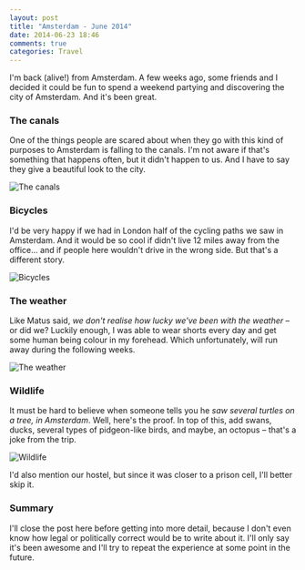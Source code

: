 ```yaml
---
layout: post
title: "Amsterdam - June 2014"
date: 2014-06-23 18:46
comments: true
categories: Travel
---
```


I'm back (alive!) from Amsterdam. A few weeks ago, some friends and I decided it could be fun to spend a weekend partying and discovering the city of Amsterdam. And it's been great.

### The canals

One of the things people are scared about when they go with this kind of purposes to Amsterdam is falling to the canals. I'm not aware if that's something that happens often, but it didn't happen to us. And I have to say they give a beautiful look to the city.

![The canals](http://lh3.googleusercontent.com/-tjGhma4btMU/U6dq0X3duDI/AAAAAAAAPfM/LeszwHXrNAg/w845-h634-no/IMG_20140622_140932.jpg)

### Bicycles

I'd be very happy if we had in London half of the cycling paths we saw in Amsterdam. And it would be so cool if didn't live 12 miles away from the office... and if people here wouldn't drive in the wrong side. But that's a different story.

![Bicycles](http://lh6.googleusercontent.com/-H5gg4xw_QvQ/U6dqd600GsI/AAAAAAAAPeo/-h1NOoJ8a-Y/w845-h634-no/IMG_20140622_124530.jpg)

### The weather

Like Matus said, *we don't realise how lucky we've been with the weather* – or did we? Luckily enough, I was able to wear shorts every day and get some human being colour in my forehead. Which unfortunately, will run away during the following weeks.

![The weather](http://lh4.googleusercontent.com/-4G-XREQfvP8/U6gI3CAqANI/AAAAAAAAPg4/bQ5eCXWvSj4/w845-h634-no/IMG_20140622_195314.jpg)

### Wildlife

It must be hard to believe when someone tells you he *saw several turtles on a tree, in Amsterdam*. Well, here's the proof. In top of this, add swans, ducks, several types of pidgeon-like birds, and maybe, an octopus – that's a joke from the trip.

![Wildlife](https://lh6.googleusercontent.com/-bPw_hCFRess/U6ifDwgk-3I/AAAAAAAAPiM/StcdWdzkGyY/w786-h590-no/IMG_20140622_171055.jpg)

I'd also mention our hostel, but since it was closer to a prison cell, I'll better skip it.

### Summary

I'll close the post here before getting into more detail, because I don't even know how legal or politically correct would be to write about it. I'll only say it's been awesome and I'll try to repeat the experience at some point in the future.